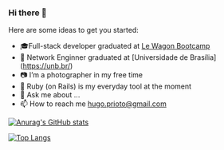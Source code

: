 ### Hi there 👋

Here are some ideas to get you started:

- 🎓Full-stack developer graduated at [Le Wagon Bootcamp](https://www.lewagon.com/)
- 📡 Network Enginner graduated at [Universidade de Brasília] (https://unb.br/) 
- 📷 I’m a photographer in my free time
- 💎 Ruby (on Rails) is my everyday tool at the moment
- 💬 Ask me about ...
- 📫 How to reach me hugo.prioto@gmail.com

[![Anurag's GitHub stats](https://github-readme-stats.vercel.app/api?username=priotto&show_icons=true&theme=maroongold)](https://github.com/anuraghazra/github-readme-stats)

[![Top Langs](https://github-readme-stats.vercel.app/api/top-langs/?username=priotto&layout=compact&show_icons=true&theme=maroongold)](https://github.com/anuraghazra/github-readme-stats)

